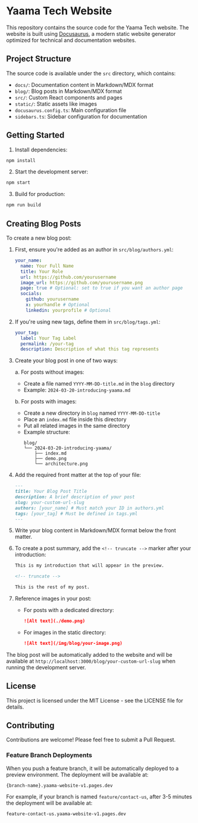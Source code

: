 # Yaama Tech Website

This repository contains the source code for the Yaama Tech website. The website is built using [Docusaurus](https://docusaurus.io/), a modern static website generator optimized for technical and documentation websites.

## Project Structure

The source code is available under the `src` directory, which contains:

- `docs/`: Documentation content in Markdown/MDX format
- `blog/`: Blog posts in Markdown/MDX format
- `src/`: Custom React components and pages
- `static/`: Static assets like images
- `docusaurus.config.ts`: Main configuration file
- `sidebars.ts`: Sidebar configuration for documentation

## Getting Started

1. Install dependencies:

```bash
npm install
```

2. Start the development server:

```bash
npm start
```

3. Build for production:

```bash
npm run build
```

## Creating Blog Posts

To create a new blog post:

1. First, ensure you're added as an author in `src/blog/authors.yml`:

   ```yaml
   your_name:
     name: Your Full Name
     title: Your Role
     url: https://github.com/yourusername
     image_url: https://github.com/yourusername.png
     page: true # Optional: set to true if you want an author page
     socials:
       github: yourusername
       x: yourhandle # Optional
       linkedin: yourprofile # Optional
   ```

2. If you're using new tags, define them in `src/blog/tags.yml`:

   ```yaml
   your_tag:
     label: Your Tag Label
     permalink: /your-tag
     description: Description of what this tag represents
   ```

3. Create your blog post in one of two ways:

   a. For posts without images:

   - Create a file named `YYYY-MM-DD-title.md` in the `blog` directory
   - Example: `2024-03-20-introducing-yaama.md`

   b. For posts with images:

   - Create a new directory in `blog` named `YYYY-MM-DD-title`
   - Place an `index.md` file inside this directory
   - Put all related images in the same directory
   - Example structure:
     ```
     blog/
     └── 2024-03-20-introducing-yaama/
         ├── index.md
         ├── demo.png
         └── architecture.png
     ```

4. Add the required front matter at the top of your file:

   ```md
   ---
   title: Your Blog Post Title
   description: A brief description of your post
   slug: your-custom-url-slug
   authors: [your_name] # Must match your ID in authors.yml
   tags: [your_tag] # Must be defined in tags.yml
   ---
   ```

5. Write your blog content in Markdown/MDX format below the front matter.

6. To create a post summary, add the `<!-- truncate -->` marker after your introduction:

   ```md
   This is my introduction that will appear in the preview.

   <!-- truncate -->

   This is the rest of my post.
   ```

7. Reference images in your post:
   - For posts with a dedicated directory:
     ```md
     ![Alt text](./demo.png)
     ```
   - For images in the static directory:
     ```md
     ![Alt text](/img/blog/your-image.png)
     ```

The blog post will be automatically added to the website and will be available at `http://localhost:3000/blog/your-custom-url-slug` when running the development server.

## License

This project is licensed under the MIT License - see the LICENSE file for details.

## Contributing

Contributions are welcome! Please feel free to submit a Pull Request.

### Feature Branch Deployments

When you push a feature branch, it will be automatically deployed to a preview environment. The deployment will be available at:

```
{branch-name}.yaama-website-v1.pages.dev
```

For example, if your branch is named `feature/contact-us`, after 3-5 minutes the deployment will be available at:

```
feature-contact-us.yaama-website-v1.pages.dev
```

